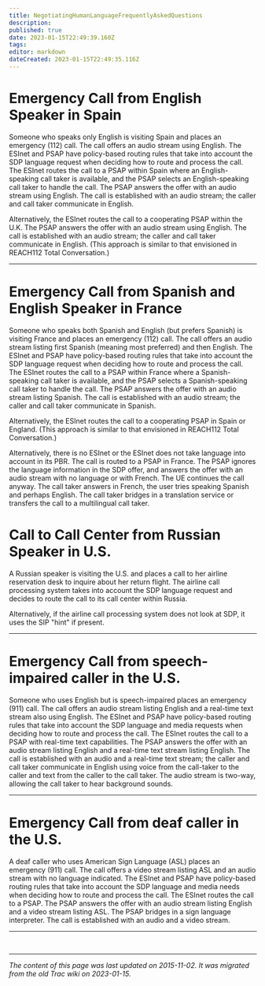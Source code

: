 ```yaml
---
title: NegotiatingHumanLanguageFrequentlyAskedQuestions
description: 
published: true
date: 2023-01-15T22:49:39.160Z
tags: 
editor: markdown
dateCreated: 2023-01-15T22:49:35.116Z
---
```


# Emergency Call from English Speaker in Spain 
Someone who speaks only English is visiting Spain and places an emergency (112) call. The call offers an audio stream using English. The ESInet and PSAP have policy-based routing rules that take into account the SDP language request when deciding how to route and process the call. The ESInet routes the call to a PSAP within Spain where an English-speaking call taker is available, and the PSAP selects an English-speaking call taker to handle the call. The PSAP answers the offer with an audio stream using English. The call is established with an audio stream; the caller and call taker communicate in English.

Alternatively, the ESInet routes the call to a cooperating PSAP within the U.K. The PSAP answers the offer with an audio stream using English. The call is established with an audio stream; the caller and call taker communicate in English. (This approach is similar to that envisioned in REACH112 Total Conversation.)

---
# Emergency Call from Spanish and English Speaker in France
Someone who speaks both Spanish and English (but prefers Spanish) is visiting France and places an emergency (112) call. The call offers an audio stream listing first Spanish (meaning most preferred) and then English. The ESInet and PSAP have policy-based routing rules that take into account the SDP language request when deciding how to route and process the call. The ESInet routes the call to a PSAP within France where a Spanish-speaking call taker is available, and the PSAP selects a Spanish-speaking call taker to handle the call. The PSAP answers the offer with an audio stream listing Spanish. The call is established with an audio stream; the caller and call taker communicate in Spanish.

Alternatively, the ESInet routes the call to a cooperating PSAP in Spain or England. (This approach is similar to that envisioned in REACH112 Total Conversation.)

Alternatively, there is no ESInet or the ESInet does not take language into account in its PBR. The call is routed to a PSAP in France. The PSAP ignores the language information in the SDP offer, and answers the offer with an audio stream with no language or with French. The UE continues the call anyway. The call taker answers in French, the user tries speaking Spanish and perhaps English. The call taker bridges in a translation service or transfers the call to a multilingual call taker.

# Call to Call Center from Russian Speaker in U.S.
A Russian speaker is visiting the U.S. and places a call to her airline reservation desk to inquire about her return flight. The airline call processing system takes into account the SDP language request and decides to route the call to its call center within Russia.

Alternatively, if the airline call processing system does not look at SDP, it uses the SIP "hint" if present.

---
# Emergency Call from speech-impaired caller in the U.S.
Someone who uses English but is speech-impaired places an emergency (911) call. The call offers an audio stream listing English and a real-time text stream also using English. The ESInet and PSAP have policy-based routing rules that take into account the SDP language and media requests when deciding how to route and process the call. The ESInet routes the call to a PSAP with real-time text capabilities. The PSAP answers the offer with an audio stream listing English and a real-time text stream listing English. The call is established with an audio and a real-time text stream; the caller and call taker communicate in English using voice from the call-taker to the caller and text from the caller to the call taker. The audio stream is two-way, allowing the call taker to hear background sounds.

---
# Emergency Call from deaf caller in the U.S.
A deaf caller who uses American Sign Language (ASL) places an emergency (911) call. The call offers a video stream listing ASL and an audio stream with no language indicated. The ESInet and PSAP have policy-based routing rules that take into account the SDP language and media needs when deciding how to route and process the call. The ESInet routes the call to a PSAP. The PSAP answers the offer with an audio stream listing English and a video stream listing ASL. The PSAP bridges in a sign language interpreter. The call is established with an audio and a video stream.

---
&nbsp;
&nbsp;
&nbsp;

---

*The content of this page was last updated on 2015-11-02. It was migrated from the old Trac wiki on 2023-01-15.*